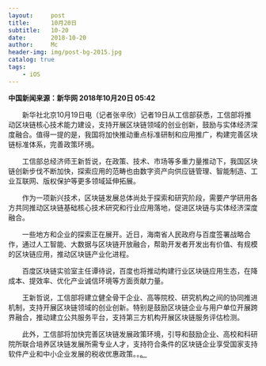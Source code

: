 ```yaml
---
layout:     post
title:      10月20日
subtitle:   10-20
date:       2018-10-20
author:     Mc
header-img: img/post-bg-2015.jpg
catalog: true
tags:
    - iOS
---
```


**中国新闻来源：新华网 2018年10月20日 05:42**

　　新华社北京10月19日电（记者张辛欣）记者19日从工信部获悉，工信部将推动区块链核心技术能力建设，支持开展区块链领域的创业创新，鼓励与实体经济深度融合。值得一提的是，我国将加快推动重点标准研制和应用推广，构建完善区块链标准体系，完善政策环境。

　　工信部总经济师王新哲说，在政策、技术、市场等多重力量推动下，我国区块链创新步伐不断加快，探索应用的范畴也由数字资产向供应链管理、智能制造、工业互联网、版权保护等更多领域延伸拓展。

　　作为一项新兴技术，区块链发展总体尚处于探索和研究阶段，需要产学研用各方共同推动区块链基础核心技术研究和行业应用落地，促进区块链与实体经济深度融合。

　　一些地方和企业的探索正在展开。近日，海南省人民政府与百度签署战略合作，通过人工智能、大数据与区块链开放融合，帮助开发者开发出有价值、有规模的区块链应用，推动区块链产业化进程。

　　百度区块链实验室主任谭待说，百度也将推动构建行业区块链应用生态，在降成本、提效率、优化产业诚信环境等方面贡献力量。

　　王新哲说，工信部将建立健全骨干企业、高等院校、研究机构之间的协同推进机制，支持开展区块链领域的创业创新。特别是鼓励区块链企业与用户单位开展跨界融合，推动建立公共服务平台，支持第三方机构开展区块链服务评估检测。

　　此外，工信部将加快完善区块链发展政策环境，引导和鼓励企业、高校和科研院所联合培养区块链发展所需专业人才，支持符合条件的区块链企业享受国家支持软件产业和中小企业发展的税收优惠政策。。[。](http://news.cctv.com/2018/10/20/ARTIWA8cciSOV8BALec0TbFM181020.shtml "。")
